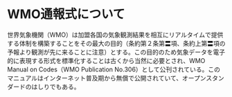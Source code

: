 # WMO通報式について
世界気象機関（WMO）は加盟各国の気象観測結果を相互にリアルタイムで提供する体制を構築することをその最大の目的（条約第２条第〓項、条約上第〓項の予報より観測が先に来ることに注意）とする。この目的のため気象データを電子的に表現する形式を標準化することは古くから当然に必要とされ、WMO Manual on Codes（WMO Publication No.306）として公刊されている。このマニュアルはインターネット普及期から無償で公開されていて、オープンスタンダードのはしりでもある。
